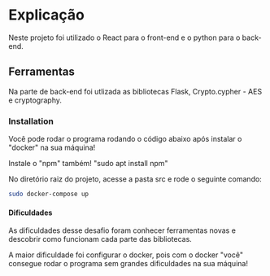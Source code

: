 # Explicação

Neste projeto foi utilizado o React para o front-end e o python para o back-end.

## Ferramentas

Na parte de back-end foi utlizada as bibliotecas Flask, Crypto.cypher - AES e cryptography.


### Installation

Você pode rodar o programa rodando o código abaixo após instalar o "docker" na sua máquina!

Instale o "npm" também! "sudo apt install npm"

No diretório raiz do projeto, acesse a pasta src e rode o seguinte comando:

```bash
sudo docker-compose up
```

#### Dificuldades

As dificuldades desse desafio foram conhecer ferramentas novas e descobrir como funcionam cada parte das bibliotecas.

A maior dificuldade foi configurar o docker, pois com o docker "você" consegue rodar o programa sem grandes dificuldades na sua máquina!
